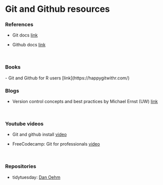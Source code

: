 <h1> Git and Github resources </h1>

<h3> References </h3>

 - Git docs [link](https://git-scm.com/doc)
 
 - Github docs [link](https://docs.github.com/en)
<br>

<h3> Books </h3>
 - Git and Github for R users [link](https://happygitwithr.com/)

 <br>
<h3> Blogs </h3>

 - Version control concepts and best practices by Michael Ernst (UW) [link](https://homes.cs.washington.edu/~mernst/advice/version-control.html)
<br>

<h3> Youtube videos </h3>

 - Git and github install [video](https://www.youtube.com/watch?v=gvvvdearAPE&list=PLy4OcwImJzBKzWWb9K_WB3QzaxoiGmxyo)
 
 - FreeCodecamp: Git for professionals [video](https://www.youtube.com/watch?v=Uszj_k0DGsg)
<br>

<h3> Repositories </h3>

- tidytuesday: [Dan Oehm](https://github.com/doehm/tidytues)
